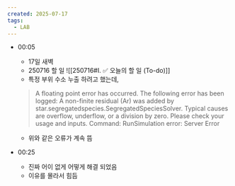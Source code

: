 ```yaml
---
created: 2025-07-17
tags:
  - LAB
---
```

- 00:05
	- 17일 새벽
	- 250716 할 일
	![[250716#I. ✅ 오늘의 할 일 (To-do)]]
	- 특정 부위 수소 누출 하려고 했는데, 
	
	> A floating point error has occurred. The following error has been logged:
	  A non-finite residual (Ar) was added by star.segregatedspecies.SegregatedSpeciesSolver. Typical causes are overflow, underflow, or a division by zero. Please check your usage and inputs. 
	  Command: RunSimulation
	  error: Server Error
	
	- 위와 같은 오류가 계속 뜸

- 00:25
	- 진짜 어이 없게 어떻게 해결 되었음
	- 이유를 몰라서 힘듬

